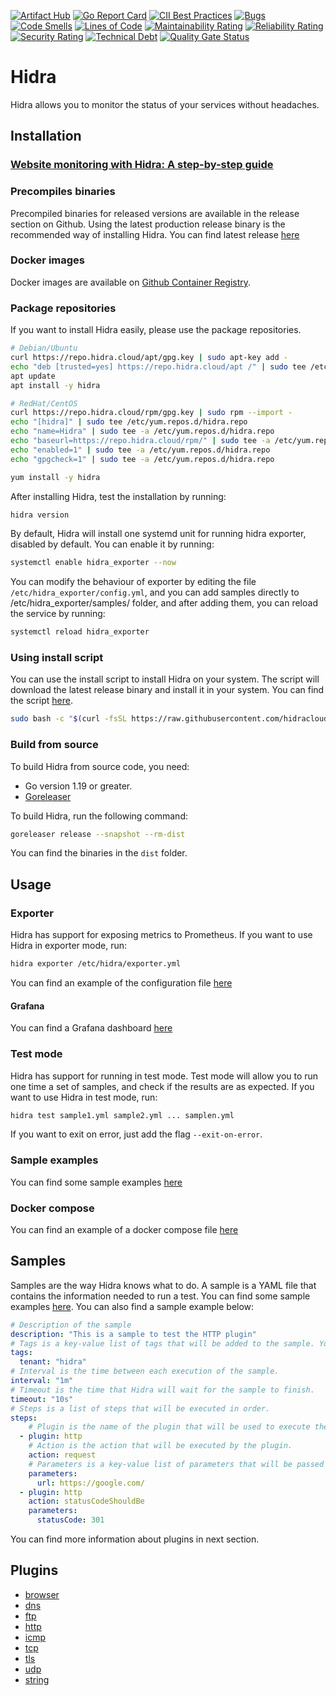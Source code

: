 [![Artifact Hub](https://img.shields.io/endpoint?url=https://artifacthub.io/badge/repository/hidra)](https://artifacthub.io/packages/search?repo=hidra)
[![Go Report Card](https://goreportcard.com/badge/github.com/hidracloud/hidra)](https://goreportcard.com/report/github.com/hidracloud/hidra) [![CII Best Practices](https://bestpractices.coreinfrastructure.org/projects/5722/badge)](https://bestpractices.coreinfrastructure.org/projects/5722)
[![Bugs](https://sonarcloud.io/api/project_badges/measure?project=hidracloud_hidra&metric=bugs)](https://sonarcloud.io/summary/new_code?id=hidracloud_hidra)
[![Code Smells](https://sonarcloud.io/api/project_badges/measure?project=hidracloud_hidra&metric=code_smells)](https://sonarcloud.io/summary/new_code?id=hidracloud_hidra)
[![Lines of Code](https://sonarcloud.io/api/project_badges/measure?project=hidracloud_hidra&metric=ncloc)](https://sonarcloud.io/summary/new_code?id=hidracloud_hidra)
[![Maintainability Rating](https://sonarcloud.io/api/project_badges/measure?project=hidracloud_hidra&metric=sqale_rating)](https://sonarcloud.io/summary/new_code?id=hidracloud_hidra)
[![Reliability Rating](https://sonarcloud.io/api/project_badges/measure?project=hidracloud_hidra&metric=reliability_rating)](https://sonarcloud.io/summary/new_code?id=hidracloud_hidra)
[![Security Rating](https://sonarcloud.io/api/project_badges/measure?project=hidracloud_hidra&metric=security_rating)](https://sonarcloud.io/summary/new_code?id=hidracloud_hidra)
[![Technical Debt](https://sonarcloud.io/api/project_badges/measure?project=hidracloud_hidra&metric=sqale_index)](https://sonarcloud.io/summary/new_code?id=hidracloud_hidra)
[![Quality Gate Status](https://sonarcloud.io/api/project_badges/measure?project=hidracloud_hidra&metric=alert_status)](https://sonarcloud.io/summary/new_code?id=hidracloud_hidra)

# Hidra

Hidra allows you to monitor the status of your services without headaches.

## Installation

### [Website monitoring with Hidra: A step-by-step guide](https://github.com/hidracloud/hidra/wiki/Website-Monitoring-with-Hidra:-A-Step%E2%80%90by%E2%80%90Step-Guide)

### Precompiles binaries

Precompiled binaries for released versions are available in the release section on Github. Using the latest production release binary is the recommended way of installing Hidra. You can find latest release [here](https://github.com/hidracloud/hidra/releases/latest)

### Docker images

Docker images are available on [Github Container Registry](https://github.com/hidracloud/hidra/pkgs/container/hidra).

### Package repositories
If you want to install Hidra easily, please use the package repositories. 

```bash
# Debian/Ubuntu
curl https://repo.hidra.cloud/apt/gpg.key | sudo apt-key add -
echo "deb [trusted=yes] https://repo.hidra.cloud/apt /" | sudo tee /etc/apt/sources.list.d/hidra.list
apt update
apt install -y hidra

# RedHat/CentOS
curl https://repo.hidra.cloud/rpm/gpg.key | sudo rpm --import -
echo "[hidra]" | sudo tee /etc/yum.repos.d/hidra.repo
echo "name=Hidra" | sudo tee -a /etc/yum.repos.d/hidra.repo
echo "baseurl=https://repo.hidra.cloud/rpm/" | sudo tee -a /etc/yum.repos.d/hidra.repo
echo "enabled=1" | sudo tee -a /etc/yum.repos.d/hidra.repo
echo "gpgcheck=1" | sudo tee -a /etc/yum.repos.d/hidra.repo

yum install -y hidra
```

After installing Hidra, test the installation by running:

```bash
hidra version
```

By default, Hidra will install one systemd unit for running hidra exporter, disabled by default. You can enable it by running:

```bash
systemctl enable hidra_exporter --now
```
You can modify the behaviour of exporter by editing the file `/etc/hidra_exporter/config.yml`, and you can add samples directly to /etc/hidra_exporter/samples/ folder, and after adding them, you can reload the service by running:

```bash
systemctl reload hidra_exporter
```


### Using install script

You can use the install script to install Hidra on your system. The script will download the latest release binary and install it in your system. You can find the script [here](https://raw.githubusercontent.com/hidracloud/hidra/main/install.sh).

```bash
sudo bash -c "$(curl -fsSL https://raw.githubusercontent.com/hidracloud/hidra/main/install.sh)"
```

### Build from source

To build Hidra from source code, you need:

- Go version 1.19 or greater.
- [Goreleaser](https://goreleaser.com)

To build Hidra, run the following command:

```bash
goreleaser release --snapshot --rm-dist
```

You can find the binaries in the `dist` folder.

## Usage

### Exporter

Hidra has support for exposing metrics to Prometheus. If you want to use Hidra in exporter mode, run:

```bash
hidra exporter /etc/hidra/exporter.yml
```

You can find an example of the configuration file [here](https://github.com/hidracloud/hidra/blob/main/configs/hidra/exporter.yml)

#### Grafana

You can find a Grafana dashboard [here](https://github.com/hidracloud/hidra/blob/main/configs/grafana)

### Test mode

Hidra has support for running in test mode. Test mode will allow you to run one time a set of samples, and check if the results are as expected. If you want to use Hidra in test mode, run:

```bash
hidra test sample1.yml sample2.yml ... samplen.yml
```

If you want to exit on error, just add the flag `--exit-on-error`.

### Sample examples

You can find some sample examples [here](https://github.com/hidracloud/hidra/blob/main/configs/hidra/samples/)

### Docker compose

You can find an example of a docker compose file [here](https://github.com/hidracloud/hidra/blob/main/docker-compose.yml)

## Samples

Samples are the way Hidra knows what to do. A sample is a YAML file that contains the information needed to run a test. You can find some sample examples [here](https://github.com/hidracloud/hidra/blob/main/configs/hidra/samples). You can also find a sample example below:

```yaml
# Description of the sample
description: "This is a sample to test the HTTP plugin"
# Tags is a key-value list of tags that will be added to the sample. You can add here whatever you want.
tags:
  tenant: "hidra"
# Interval is the time between each execution of the sample.
interval: "1m"
# Timeout is the time that Hidra will wait for the sample to finish.
timeout: "10s"
# Steps is a list of steps that will be executed in order.
steps:
    # Plugin is the name of the plugin that will be used to execute the step.
  - plugin: http
    # Action is the action that will be executed by the plugin.
    action: request
    # Parameters is a key-value list of parameters that will be passed to the plugin.
    parameters:
      url: https://google.com/
  - plugin: http
    action: statusCodeShouldBe
    parameters:
      statusCode: 301
```

You can find more information about plugins in next section.

## Plugins

- [browser](https://github.com/hidracloud/hidra/blob/main/docs/plugins/browser/README.md)
- [dns](https://github.com/hidracloud/hidra/blob/main/docs/plugins/dns/README.md)
- [ftp](https://github.com/hidracloud/hidra/blob/main/docs/plugins/ftp/README.md)
- [http](https://github.com/hidracloud/hidra/blob/main/docs/plugins/http/README.md)
- [icmp](https://github.com/hidracloud/hidra/blob/main/docs/plugins/icmp/README.md)
- [tcp](https://github.com/hidracloud/hidra/blob/main/docs/plugins/tcp/README.md)
- [tls](https://github.com/hidracloud/hidra/blob/main/docs/plugins/tls/README.md)
- [udp](https://github.com/hidracloud/hidra/blob/main/docs/plugins/udp/README.md)
- [string](https://github.com/hidracloud/hidra/blob/main/docs/plugins/string/README.md)
